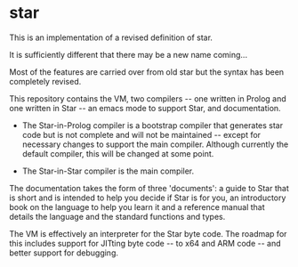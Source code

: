 # star

This is an implementation of a revised definition of star.

It is sufficiently different that there may be a new name coming...

Most of the features are carried over from old star but the syntax has been
completely revised.

This repository contains the VM, two compilers -- one written in Prolog and one
written in Star --  an emacs mode to support Star, and documentation.

* The Star-in-Prolog compiler is a bootstrap compiler that generates star code
  but is not complete and will not be maintained -- except for necessary changes
  to support the main compiler. Although currently the default compiler, this
  will be changed at some point.

* The Star-in-Star compiler is the main compiler.

The documentation takes the form of three 'documents': a guide to Star that is
short and is intended to help you decide if Star is for you, an introductory
book on the language to help you learn it and a reference manual that details
the language and the standard functions and types.

The VM is effectively an interpreter for the Star byte code. The roadmap for
this includes support for JITting byte code -- to x64 and ARM code -- and better
support for debugging.



